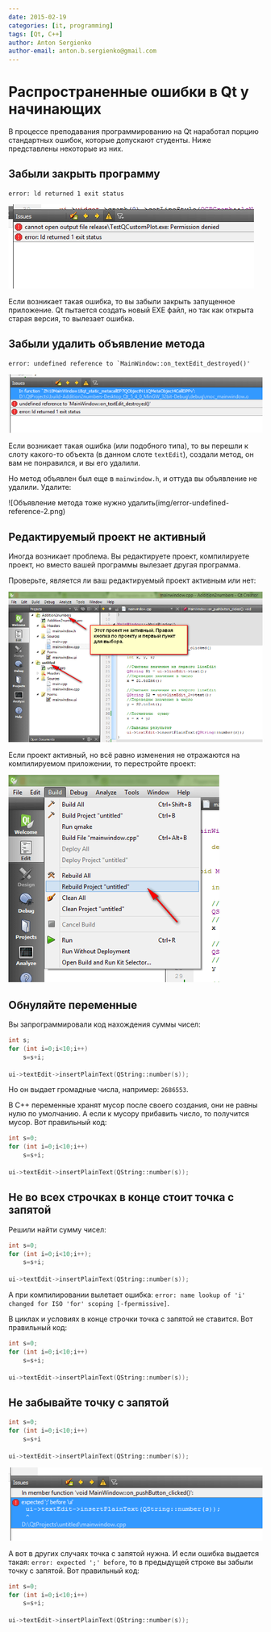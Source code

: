 ```yaml
---
date: 2015-02-19
categories: [it, programming]
tags: [Qt, C++]
author: Anton Sergienko
author-email: anton.b.sergienko@gmail.com
---
```


# Распространенные ошибки в Qt у начинающих

В процессе преподавания программированию на Qt наработал порцию стандартных ошибок, которые допускают студенты. Ниже представлены некоторые из них.

## Забыли закрыть программу

```console
error: ld returned 1 exit status
```

![Ошибка «error: ld returned 1 exit status»](img/error-id-returned-1-exit-status.png)

Если возникает такая ошибка, то вы забыли закрыть запущенное приложение. Qt пытается создать новый EXE файл, но так как открыта старая версия, то вылезает ошибка.

## Забыли удалить объявление метода

```console
error: undefined reference to `MainWindow::on_textEdit_destroyed()'
```

![Ошибка «error: undefined reference…»](img/error-undefined-reference_01.png)

Если возникает такая ошибка (или подобного типа), то вы перешли к слоту какого-то объекта (в данном слоте `textEdit`), создали метод, он вам не понравился, и вы его удалили.

Но метод объявлен был еще в `mainwindow.h`, и оттуда вы объявление не удалили. Удалите:

![Объявление метода тоже нужно удалить(img/error-undefined-reference-2.png)

## Редактируемый проект не активный

Иногда возникает проблема. Вы редактируете проект, компилируете проект, но вместо вашей программы вылезает другая программа.

Проверьте, является ли ваш редактируемый проект активным или нет:

![Необходимый проект неактивный](img/error-project-inactive_01.png)

Если проект активный, но всё равно изменения не отражаются на компилируемом приложении, то перестройте проект:

![Попытка перестроить проект](img/error-project-inactive_02.png)

## Обнуляйте переменные

Вы запрограммировали код нахождения суммы чисел:

```cpp
int s;
for (int i=0;i<10;i++)
    s=s+i;

ui->textEdit->insertPlainText(QString::number(s));
```

Но он выдает громадные числа, например: `2686553`.

В C++ переменные хранят мусор после своего создания, они не равны нулю по умолчанию. А если к мусору прибавить число, то получится мусор. Вот правильный код:

```cpp
int s=0;
for (int i=0;i<10;i++)
    s=s+i;

ui->textEdit->insertPlainText(QString::number(s));
```

## Не во всех строчках в конце стоит точка с запятой

Решили найти сумму чисел:

```cpp
int s=0;
for (int i=0;i<10;i++);
    s=s+i;

ui->textEdit->insertPlainText(QString::number(s));
```

А при компилировании вылетает ошибка: `error: name lookup of 'i' changed for ISO 'for' scoping [-fpermissive]`.

В циклах и условиях в конце строчки точка с запятой не ставится. Вот правильный код:

```cpp
int s=0;
for (int i=0;i<10;i++)
    s=s+i;

ui->textEdit->insertPlainText(QString::number(s));
```

## Не забывайте точку с запятой

```cpp
int s=0;
for (int i=0;i<10;i++)
    s=s+i

ui->textEdit->insertPlainText(QString::number(s));
```

![Ошибка при отсутствии точки запятой](img/error-expected-before.png)

А вот в других случаях точка с запятой нужна. И если ошибка выдается такая: `error: expected ';' before`, то в предыдущей строке вы забыли точку с запятой. Вот правильный код:

```cpp
int s=0;
for (int i=0;i<10;i++)
    s=s+i;

ui->textEdit->insertPlainText(QString::number(s));
```
